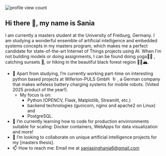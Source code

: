 ![profile view count](https://komarev.com/ghpvc/?username=saniasinghania)

## Hi there 👋, my name is Sania

I am currently a masters student at the University of Freiburg, Germany. I am studying a wonderful ensemble of artificial intelligence and embedded systems concepts in my masters program, which makes me a perfect candidate for state-of-the-art Internet of Things projects using AI. When I'm not building models or doing assignments, I can be found doing yoga🧘‍♀️ , catching sunsets 🌄, or hiking in the beautiful black forest region 🚶‍♀️🏔️. 

- 🔭 Apart from studying, I’m currently working part-time on interesting python based projects at Wiferion-PULS GmbH [<img style="margin-left: 6.5px" src="assets/wiferion-logo.png" alt="bugsplat slingshot" height="15px">]([https://github.com/workingdevshero](https://www.wiferion.com/)), a German company that makes wifeless battery charging systems for mobile robots. (Voted 2025 product of the year!).
    - My focus is on:
      - Python (OPENCV, Flask, Matplotlib, Streamlit, etc.)
      - backend technologies (gunicorn, nginx and apache2 on Linux) and
      - PostgreSQL. 
- 🌱 I’m currently learning how to code for production envinronments suitable for scaling: Docker containers, WebApps for data visualization and more!
- 👯 I’m looking to collaborate on unique artificial intelligence projects for my [masters thesis].
- 📫 How to reach me: Email me at saniasinghania6@gmail.com

<!--
**saniasinghania/saniasinghania** is a ✨ _special_ ✨ repository because its `README.md` (this file) appears on your GitHub profile.

Here are some ideas to get you started:

- 🔭 I’m currently working on ...
- 🌱 I’m currently learning ...
- 👯 I’m looking to collaborate on ...
- 🤔 I’m looking for help with ...
- 💬 Ask me about ...
- 📫 How to reach me: ...
- 😄 Pronouns: ...
- ⚡ Fun fact: ...
-->
